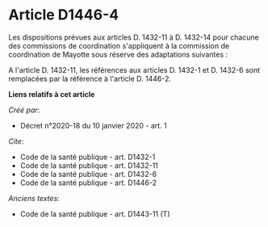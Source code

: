 # Article D1446-4

Les dispositions prévues aux articles D. 1432-11 à D. 1432-14 pour chacune des commissions de coordination s'appliquent à la
commission de coordination de Mayotte sous réserve des adaptations suivantes : 

A l'article D. 1432-11, les références aux articles D. 1432-1 et D. 1432-6 sont remplacées par la référence à l'article D.
1446-2.

**Liens relatifs à cet article**

_Créé par_:

  - Décret n°2020-18 du 10 janvier 2020 - art. 1

_Cite_:

  - Code de la santé publique - art. D1432-1
  - Code de la santé publique - art. D1432-11
  - Code de la santé publique - art. D1432-6
  - Code de la santé publique - art. D1446-2

_Anciens textes_:

  - Code de la santé publique - art. D1443-11 (T)
